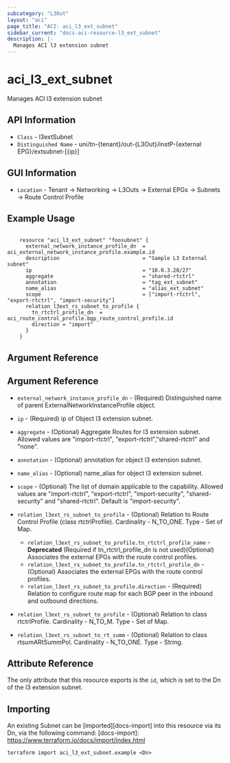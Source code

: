 ```yaml
---
subcategory: "L3Out"
layout: "aci"
page_title: "ACI: aci_l3_ext_subnet"
sidebar_current: "docs-aci-resource-l3_ext_subnet"
description: |-
  Manages ACI l3 extension subnet
---
```


# aci_l3_ext_subnet

Manages ACI l3 extension subnet

## API Information ##

* `Class` - l3extSubnet
* `Distinguished Name` - uni/tn-{tenant}/out-{L3Out}/instP-{external EPG}/extsubnet-[{ip}]

## GUI Information ##

* `Location` - Tenant -> Networking -> L3Outs -> External EPGs -> Subnets -> Route Control Profile

## Example Usage ##

```hcl

	resource "aci_l3_ext_subnet" "foosubnet" {
	  external_network_instance_profile_dn  = aci_external_network_instance_profile.example.id
	  description                           = "Sample L3 External subnet"
	  ip                                    = "10.0.3.28/27"
	  aggregate                             = "shared-rtctrl"
	  annotation                            = "tag_ext_subnet"
	  name_alias                            = "alias_ext_subnet"
	  scope                                 = ["import-rtctrl", "export-rtctrl", "import-security"]
	  relation_l3ext_rs_subnet_to_profile {
		tn_rtctrl_profile_dn  = aci_route_control_profile.bgp_route_control_profile.id
		direction = "import"
	  }
	}

```

## Argument Reference

## Argument Reference ##
* `external_network_instance_profile_dn` - (Required) Distinguished name of parent ExternalNetworkInstanceProfile object.
* `ip` - (Required) ip of Object l3 extension subnet.
* `aggregate` - (Optional) Aggregate Routes for l3 extension subnet. Allowed values are "import-rtctrl", "export-rtctrl","shared-rtctrl" and "none".
* `annotation` - (Optional) annotation for object l3 extension subnet.
* `name_alias` - (Optional) name_alias for object l3 extension subnet.
* `scope` - (Optional) The list of domain applicable to the capability. Allowed values are "import-rtctrl", "export-rtctrl", "import-security", "shared-security" and "shared-rtctrl". Default is "import-security".

* `relation_l3ext_rs_subnet_to_profile` - (Optional) Relation to Route Control Profile (class rtctrlProfile). Cardinality - N_TO_ONE. Type - Set of Map.
	* `relation_l3ext_rs_subnet_to_profile.tn_rtctrl_profile_name` - **Deprecated** (Required if tn_rtctrl_profile_dn is not used)(Optional) Associates the external EPGs with the route control profiles.
	* `relation_l3ext_rs_subnet_to_profile.tn_rtctrl_profile_dn` - (Optional) Associates the external EPGs with the route control profiles.
	* `relation_l3ext_rs_subnet_to_profile.direction` - (Required) Relation to configure route map for each BGP peer in the inbound and outbound directions.

* `relation_l3ext_rs_subnet_to_profile` - (Optional) Relation to class rtctrlProfile. Cardinality - N_TO_M. Type - Set of Map.
* `relation_l3ext_rs_subnet_to_rt_summ` - (Optional) Relation to class rtsumARtSummPol. Cardinality - N_TO_ONE. Type - String.

## Attribute Reference

The only attribute that this resource exports is the `id`, which is set to the
Dn of the l3 extension subnet.

## Importing

An existing Subnet can be [imported][docs-import] into this resource via its Dn, via the following command:
[docs-import]: https://www.terraform.io/docs/import/index.html

```
terraform import aci_l3_ext_subnet.example <Dn>
```
